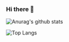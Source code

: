 ### Hi there 👋


![Anurag's github stats](https://github-readme-stats.vercel.app/api?username=mohamedelhassak)

![Top Langs](https://github-readme-stats.vercel.app/api/top-langs/?username=mohamedelhassak&layout=compact)

